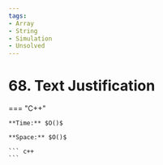 ```yaml
---
tags:
- Array
- String
- Simulation
- Unsolved
---
```



# 68. Text Justification

=== "C++"

    **Time:** $O()$

    **Space:** $O()$

    ``` c++
    ```